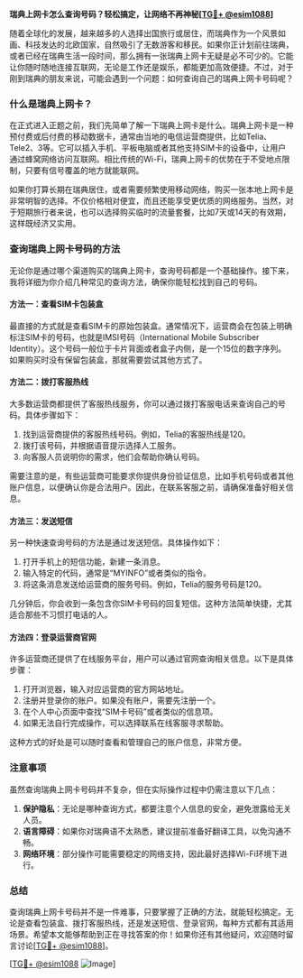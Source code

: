 **瑞典上网卡怎么查询号码？轻松搞定，让网络不再神秘[[TG💪+ @esim1088](https://t.me/s/esim1088)]**

随着全球化的发展，越来越多的人选择出国旅行或居住，而瑞典作为一个风景如画、科技发达的北欧国家，自然吸引了无数游客和移民。如果你正计划前往瑞典，或者已经在瑞典生活一段时间，那么拥有一张瑞典上网卡无疑是必不可少的。它能让你随时随地连接互联网，无论是工作还是娱乐，都能更加高效便捷。不过，对于刚到瑞典的朋友来说，可能会遇到一个问题：如何查询自己的瑞典上网卡号码呢？

### 什么是瑞典上网卡？

在正式进入正题之前，我们先简单了解一下瑞典上网卡是什么。瑞典上网卡是一种预付费或后付费的移动数据卡，通常由当地的电信运营商提供，比如Telia、Tele2、3等。它可以插入手机、平板电脑或者其他支持SIM卡的设备中，让用户通过蜂窝网络访问互联网。相比传统的Wi-Fi，瑞典上网卡的优势在于不受地点限制，只要有信号覆盖的地方就能联网。

如果你打算长期在瑞典居住，或者需要频繁使用移动网络，购买一张本地上网卡是非常明智的选择。不仅价格相对便宜，而且还能享受更优质的网络服务。当然，对于短期旅行者来说，也可以选择购买临时的流量套餐，比如7天或14天的有效期，这样既经济又实用。

### 查询瑞典上网卡号码的方法

无论你是通过哪个渠道购买的瑞典上网卡，查询号码都是一个基础操作。接下来，我将详细为你介绍几种常见的查询方法，确保你能轻松找到自己的号码。

#### 方法一：查看SIM卡包装盒

最直接的方式就是查看SIM卡的原始包装盒。通常情况下，运营商会在包装上明确标注SIM卡的号码，也就是IMSI号码（International Mobile Subscriber Identity）。这个号码一般位于卡片背面或者盒子内侧，是一个15位的数字序列。如果购买时没有保留包装盒，那就需要尝试其他方式了。

#### 方法二：拨打客服热线

大多数运营商都提供了客服热线服务，你可以通过拨打客服电话来查询自己的号码。具体步骤如下：

1. 找到运营商提供的客服热线号码。例如，Telia的客服热线是120。
2. 拨打该号码，并根据语音提示选择人工服务。
3. 向客服人员说明你的需求，他们会帮助你确认号码。

需要注意的是，有些运营商可能要求你提供身份验证信息，比如手机号码或者其他账户信息，以便确认你是合法用户。因此，在联系客服之前，请确保准备好相关信息。

#### 方法三：发送短信

另一种快速查询号码的方法是通过发送短信。具体操作如下：

1. 打开手机上的短信功能，新建一条消息。
2. 输入特定的代码，通常是“MYINFO”或者类似的指令。
3. 将这条消息发送给运营商的服务号码。例如，Telia的服务号码是120。

几分钟后，你会收到一条包含你SIM卡号码的回复短信。这种方法简单快捷，尤其适合那些不习惯打电话的人。

#### 方法四：登录运营商官网

许多运营商还提供了在线服务平台，用户可以通过官网查询相关信息。以下是具体步骤：

1. 打开浏览器，输入对应运营商的官方网站地址。
2. 注册并登录你的账户。如果没有账户，需要先注册一个。
3. 在个人中心页面中查找“SIM卡号码”或者类似的信息项。
4. 如果无法自行完成操作，可以选择联系在线客服寻求帮助。

这种方式的好处是可以随时查看和管理自己的账户信息，非常方便。

### 注意事项

虽然查询瑞典上网卡号码并不复杂，但在实际操作过程中仍需注意以下几点：

1. **保护隐私**：无论是哪种查询方式，都要注意个人信息的安全，避免泄露给无关人员。
2. **语言障碍**：如果你对瑞典语不太熟悉，建议提前准备好翻译工具，以免沟通不畅。
3. **网络环境**：部分操作可能需要稳定的网络支持，因此最好选择Wi-Fi环境下进行。

### 总结

查询瑞典上网卡号码并不是一件难事，只要掌握了正确的方法，就能轻松搞定。无论是查看包装盒、拨打客服热线，还是发送短信、登录官网，每种方式都有其适用场景。希望本文能够帮助到正在寻找答案的你！如果你还有其他疑问，欢迎随时留言讨论[[TG💪+ @esim1088](https://t.me/s/esim1088)]。

[[TG💪+ @esim1088](https://t.me/s/esim1088) ![Image](https://i.postimg.cc/4NQfJmqS/Snipaste-2025-05-13-00-14-12.png)]